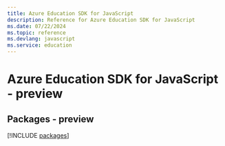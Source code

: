 ```yaml
---
title: Azure Education SDK for JavaScript
description: Reference for Azure Education SDK for JavaScript
ms.date: 07/22/2024
ms.topic: reference
ms.devlang: javascript
ms.service: education
---
```

# Azure Education SDK for JavaScript - preview
## Packages - preview
[!INCLUDE [packages](education-index.md)]